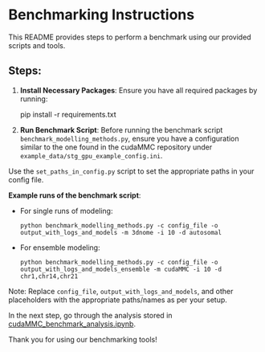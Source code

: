 Benchmarking Instructions
=========================

This README provides steps to perform a benchmark using our provided scripts and tools.

Steps:
------

1. **Install Necessary Packages**:
   Ensure you have all required packages by running:

   pip install -r requirements.txt


2. **Run Benchmark Script**:
Before running the benchmark script `benchmark_modelling_methods.py`, ensure you have a configuration similar to the one found in the cudaMMC repository under `example_data/stg_gpu_example_config.ini`. 

Use the `set_paths_in_config.py` script to set the appropriate paths in your config file.

**Example runs of the benchmark script**:

- For single runs of modeling:
  ```
  python benchmark_modelling_methods.py -c config_file -o output_with_logs_and_models -m 3dnome -i 10 -d autosomal
  ```

- For ensemble modeling:
  ```
  python benchmark_modelling_methods.py -c config_file -o output_with_logs_and_models_ensemble -m cudaMMC -i 10 -d chr1,chr14,chr21
  ```

Note: Replace `config_file`, `output_with_logs_and_models`, and other placeholders with the appropriate paths/names as per your setup.

In the next step, go through the analysis stored in [cudaMMC_benchmark_analysis.ipynb](cudaMMC_benchmark_analysis.ipynb).

Thank you for using our benchmarking tools!
